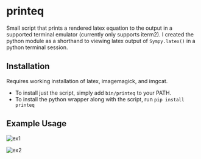 # printeq

Small script that prints a rendered latex equation to the output in a supported terminal emulator (currently only supports iterm2). I created the python module as a shorthand to viewing latex output of `Sympy.latex()` in a python terminal session.

## Installation

Requires working installation of latex, imagemagick, and imgcat.
* To install just the script, simply add `bin/printeq` to your PATH.
* To install the python wrapper along with the script, run `pip install printeq`

## Example Usage

![ex1]("https://github.com/RayCurse/printeq/raw/main/images/ex1.png")

![ex2]("https://github.com/RayCurse/printeq/raw/main/images/ex2.png")
